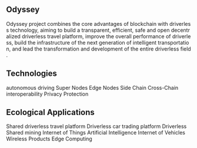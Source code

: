 
## Odyssey
Odyssey project combines the core advantages of blockchain with driverless technology, aiming to build a transparent, efficient, safe and open decentralized driverless travel platform, improve the overall performance of driverless, build the infrastructure of the next generation of intelligent transportation, and lead the transformation and development of the entire driverless field.

## Technologies
autonomous driving
Super Nodes 
Edge Nodes
Side Chain
Cross-Chain interoperability
Privacy Protection

## Ecological Applications
Shared driverless travel platform 
Driverless car trading platform 
Driverless Shared mining 
Internet of Things
Artificial Intelligence 
Internet of Vehicles 
Wireless Products 
Edge Computing